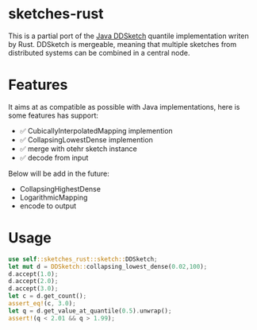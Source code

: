 # sketches-rust
This is a partial port of the [Java DDSketch](https://github.com/DataDog/sketches-java) quantile implementation writen by Rust. DDSketch is mergeable, meaning that multiple sketches from distributed systems can be combined in a central node.

# Features
It aims at as compatible as possible with Java implementations, here is some features has support: 
- ✅  CubicallyInterpolatedMapping implemention
- ✅  CollapsingLowestDense implemention
- ✅  merge with otehr sketch instance
- ✅  decode from input

Below will be add in the future:
- CollapsingHighestDense
- LogarithmicMapping 
- encode to output


# Usage
```rust
use self::sketches_rust::sketch::DDSketch;
let mut d = DDSketch::collapsing_lowest_dense(0.02,100);
d.accept(1.0);
d.accept(2.0);
d.accept(3.0);
let c = d.get_count();
assert_eq!(c, 3.0);
let q = d.get_value_at_quantile(0.5).unwrap();
assert!(q < 2.01 && q > 1.99);
```

